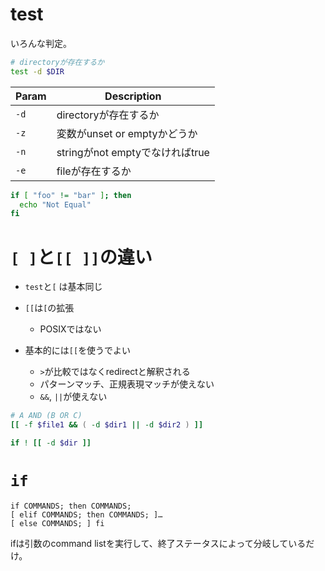 # test

いろんな判定。


```sh
# directoryが存在するか
test -d $DIR

```

| Param | Description           |
| ---   | ---                   |
| `-d`  | directoryが存在するか |
| `-z`  | 変数がunset or emptyかどうか |
| `-n`  | stringがnot emptyでなければtrue |
| `-e`  | fileが存在するか      |


```sh
if [ "foo" != "bar" ]; then
  echo "Not Equal"
fi
```


# `[ ]`と`[[ ]]`の違い

* `test`と`[` は基本同じ
* `[[`は`[`の拡張
  * POSIXではない

* 基本的には`[[`を使うでよい
  * `>`が比較ではなくredirectと解釈される
  * パターンマッチ、正規表現マッチが使えない
  * `&&`, `||`が使えない


```sh
# A AND (B OR C)
[[ -f $file1 && ( -d $dir1 || -d $dir2 ) ]]

if ! [[ -d $dir ]]
```

# `if`

```
if COMMANDS; then COMMANDS; 
[ elif COMMANDS; then COMMANDS; ]… 
[ else COMMANDS; ] fi
```

ifは引数のcommand listを実行して、終了ステータスによって分岐しているだけ。
